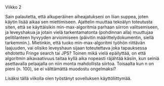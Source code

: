 Viikko 2

Sain palautetta, että alkuperäinen aiheajatukseni on liian suppea, joten käytin lisää aikaa sen miettimiseen. Ajattelin muuttaa tekoälyn toteutusta siten, että se käyttäisikin min-max-algoritmia parhaan siirron valitsemiseen, ja leveyshakua ja jotain vielä tarkentamatonta (pohdinnan alla) muuttujaa pelitilanteen hyvyyden arvioimiseen (päivitin määrittelydokumentin, siellä tarkemmin.). Mietinkin, että tuoko min-max-algoritmi työhön riittävän laajuuden, vai olisiko leveyshaun sijaan toteutettava joka tapauksessa ehdotettu Fringe search tai JPS?
Toinen mikä vielä epäilyttää, on että algoritmin aikavaativuus taitaa kyllä aika nopeasti räjähtää käsiin, kun seiniä asettavalla pelaajalla on niin monta mahdollista siirtoa. Toisaalta kun n on pieni (n. 100), se ei välttämättä muodostu ongelmaksi?

Lisäksi tällä viikolla olen työstänyt sovelluksen käyttöliittymää.
